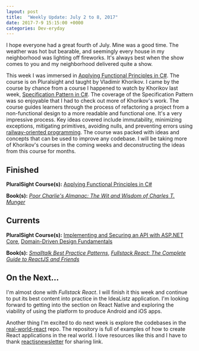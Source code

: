 ```yaml
---
layout: post
title:  "Weekly Update: July 2 to 8, 2017"
date: 2017-7-9 15:15:00 +0000
categories: Dev-eryday
---
```

I hope everyone had a great fourth of July. Mine was a good time. The weather was hot but bearable, and seemingly every house in my neighborhood was lighting off fireworks. It's always best when the show comes to you and my neighborhood delivered quite a show.

This week I was immersed in [Applying Functional Principles in C#][fun]. The course is on Pluralsight and taught by Vladimir Khorikov. I came by the course by chance from a course I happened to watch by Khorikov last week, [Specification Pattern in C#][spec]. The coverage of the Specification Pattern was so enjoyable that I had to check out more of Khorikov's work. The course guides learners through the process of refactoring a project from a non-functional design to a more readable and functional one. It's a very impressive process. Key ideas covered include immutability, minimizing exceptions, mitigating primitives, avoiding nulls, and preventing errors using [railway-oriented programming][rop]. The course was packed with ideas and concepts that can be used to improve any codebase. I will be taking more of Khorikov's courses in the coming weeks and deconstructing the ideas from this course for months.

Finished
--------
**PluralSight Course(s):** [Applying Functional Principles in C#][fun]

**Book(s):** *[Poor Charlie's Almanac: The Wit and Wisdom of Charles T. Munger][pc]*

Currents
--------
**PluralSight Course(s):** [Implementing and Securing an API with ASP.NET Core][core], [Domain-Driven Design Fundamentals][ddd]

**Book(s):** *[Smalltalk Best Practice Patterns][sbp]*, *[Fullstack React: The Complete Guide to ReactJS and Friends][rjs]*

On the Next...
--------
I'm almost done with *Fullstack React*. I will finish it this week and continue to put its best content into practice in the IdeaListz application. I'm looking forward to getting into the section on React Native and exploring the viability of using the platform to produce Android and iOS apps.

Another thing I'm excited to do next week is explore the codebases in the [real-world-react][rwr] repo. The repository is full of examples of how to create React applications in the real world. I love resources like this and I have to thank [reactjsnewsletter][rjsn] for sharing link.

[fun]: https://app.pluralsight.com/library/courses/csharp-applying-functional-principles/table-of-contents
[core]: https://app.pluralsight.com/library/courses/aspdotnetcore-implementing-securing-api/table-of-contents
[sbp]: https://www.amazon.com/Smalltalk-Best-Practice-Patterns-Kent/dp/013476904X
[ddd]: https://app.pluralsight.com/library/courses/domain-driven-design-fundamentals/table-of-contents
[pc]: https://www.amazon.com/Poor-Charlies-Almanack-Charles-Expanded/dp/1578645018/ref=sr_1_1?ie=UTF8&qid=1498098260&sr=8-1&keywords=poor+charlie%27s+almanack
[rjs]: https://www.fullstackreact.com/
[spec]: https://app.pluralsight.com/library/courses/csharp-specification-pattern/table-of-contents
[rop]: https://fsharpforfunandprofit.com/rop/
[rwr]: https://github.com/jeromedalbert/real-world-react?utm_campaign=React%2BNewsletter&utm_medium=web&utm_source=React_Newsletter_76
[rjsn]: http://reactjsnewsletter.com